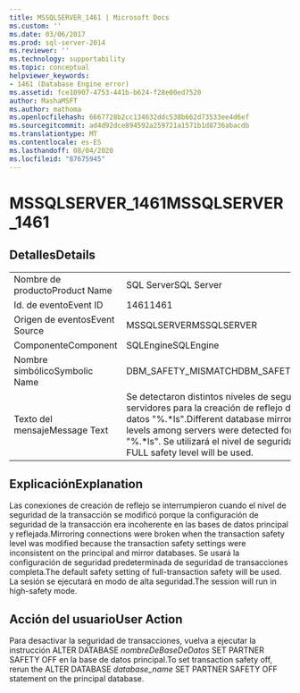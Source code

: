 ```yaml
---
title: MSSQLSERVER_1461 | Microsoft Docs
ms.custom: ''
ms.date: 03/06/2017
ms.prod: sql-server-2014
ms.reviewer: ''
ms.technology: supportability
ms.topic: conceptual
helpviewer_keywords:
- 1461 (Database Engine error)
ms.assetid: fce10907-4753-441b-b624-f28e00ed7520
author: MashaMSFT
ms.author: mathoma
ms.openlocfilehash: 6667728b2cc134632ddc538b662d73533ee4d6ef
ms.sourcegitcommit: ad4d92dce894592a259721a1571b1d8736abacdb
ms.translationtype: MT
ms.contentlocale: es-ES
ms.lasthandoff: 08/04/2020
ms.locfileid: "87675945"
---
```

# <a name="mssqlserver_1461"></a><span data-ttu-id="60529-102">MSSQLSERVER_1461</span><span class="sxs-lookup"><span data-stu-id="60529-102">MSSQLSERVER_1461</span></span>
    
## <a name="details"></a><span data-ttu-id="60529-103">Detalles</span><span class="sxs-lookup"><span data-stu-id="60529-103">Details</span></span>  
  
|||  
|-|-|  
|<span data-ttu-id="60529-104">Nombre de producto</span><span class="sxs-lookup"><span data-stu-id="60529-104">Product Name</span></span>|<span data-ttu-id="60529-105">SQL Server</span><span class="sxs-lookup"><span data-stu-id="60529-105">SQL Server</span></span>|  
|<span data-ttu-id="60529-106">Id. de evento</span><span class="sxs-lookup"><span data-stu-id="60529-106">Event ID</span></span>|<span data-ttu-id="60529-107">1461</span><span class="sxs-lookup"><span data-stu-id="60529-107">1461</span></span>|  
|<span data-ttu-id="60529-108">Origen de eventos</span><span class="sxs-lookup"><span data-stu-id="60529-108">Event Source</span></span>|<span data-ttu-id="60529-109">MSSQLSERVER</span><span class="sxs-lookup"><span data-stu-id="60529-109">MSSQLSERVER</span></span>|  
|<span data-ttu-id="60529-110">Componente</span><span class="sxs-lookup"><span data-stu-id="60529-110">Component</span></span>|<span data-ttu-id="60529-111">SQLEngine</span><span class="sxs-lookup"><span data-stu-id="60529-111">SQLEngine</span></span>|  
|<span data-ttu-id="60529-112">Nombre simbólico</span><span class="sxs-lookup"><span data-stu-id="60529-112">Symbolic Name</span></span>|<span data-ttu-id="60529-113">DBM_SAFETY_MISMATCH</span><span class="sxs-lookup"><span data-stu-id="60529-113">DBM_SAFETY_MISMATCH</span></span>|  
|<span data-ttu-id="60529-114">Texto del mensaje</span><span class="sxs-lookup"><span data-stu-id="60529-114">Message Text</span></span>|<span data-ttu-id="60529-115">Se detectaron distintos niveles de seguridad en los servidores para la creación de reflejo de la base de datos "%.\*ls".</span><span class="sxs-lookup"><span data-stu-id="60529-115">Different database mirroring safety levels among servers were detected for database "%.\*ls".</span></span> <span data-ttu-id="60529-116">Se utilizará el nivel de seguridad FULL.</span><span class="sxs-lookup"><span data-stu-id="60529-116">The FULL safety level will be used.</span></span>|  
  
## <a name="explanation"></a><span data-ttu-id="60529-117">Explicación</span><span class="sxs-lookup"><span data-stu-id="60529-117">Explanation</span></span>  
 <span data-ttu-id="60529-118">Las conexiones de creación de reflejo se interrumpieron cuando el nivel de seguridad de la transacción se modificó porque la configuración de seguridad de la transacción era incoherente en las bases de datos principal y reflejada.</span><span class="sxs-lookup"><span data-stu-id="60529-118">Mirroring connections were broken when the transaction safety level was modified because the transaction safety settings were inconsistent on the principal and mirror databases.</span></span> <span data-ttu-id="60529-119">Se usará la configuración de seguridad predeterminada de seguridad de transacciones completa.</span><span class="sxs-lookup"><span data-stu-id="60529-119">The default safety setting of full-transaction safety will be used.</span></span> <span data-ttu-id="60529-120">La sesión se ejecutará en modo de alta seguridad.</span><span class="sxs-lookup"><span data-stu-id="60529-120">The session will run in high-safety mode.</span></span>  
  
## <a name="user-action"></a><span data-ttu-id="60529-121">Acción del usuario</span><span class="sxs-lookup"><span data-stu-id="60529-121">User Action</span></span>  
 <span data-ttu-id="60529-122">Para desactivar la seguridad de transacciones, vuelva a ejecutar la instrucción ALTER DATABASE *nombreDeBaseDeDatos* SET PARTNER SAFETY OFF en la base de datos principal.</span><span class="sxs-lookup"><span data-stu-id="60529-122">To set transaction safety off, rerun the ALTER DATABASE *database_name* SET PARTNER SAFETY OFF statement on the principal database.</span></span>  
  
  
